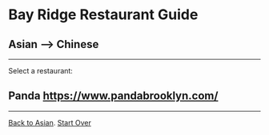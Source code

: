 # Bay Ridge Restaurant Guide
## Asian --> Chinese
---
Select a restaurant:
## Panda https://www.pandabrooklyn.com/
---
[Back to Asian](asian/asian.md). 
[Start Over](../home.md)
